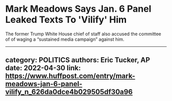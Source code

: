 # Mark Meadows Says Jan. 6 Panel Leaked Texts To 'Vilify' Him

The former Trump White House chief of staff also accused the committee of of waging a “sustained media campaign” against him.

---
category: POLITICS
authors: Eric Tucker, AP
date: 2022-04-30
link: https://www.huffpost.com/entry/mark-meadows-jan-6-panel-vilify_n_626da0dce4b029505df30a96
---
